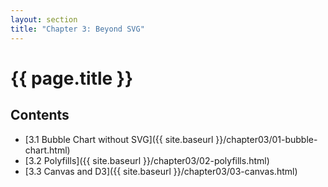 ```yaml
---
layout: section
title: "Chapter 3: Beyond SVG"
---
```


# {{ page.title }}

## Contents

- [3.1 Bubble Chart without SVG]({{ site.baseurl }}/chapter03/01-bubble-chart.html)
- [3.2 Polyfills]({{ site.baseurl }}/chapter03/02-polyfills.html)
- [3.3 Canvas and D3]({{ site.baseurl }}/chapter03/03-canvas.html)